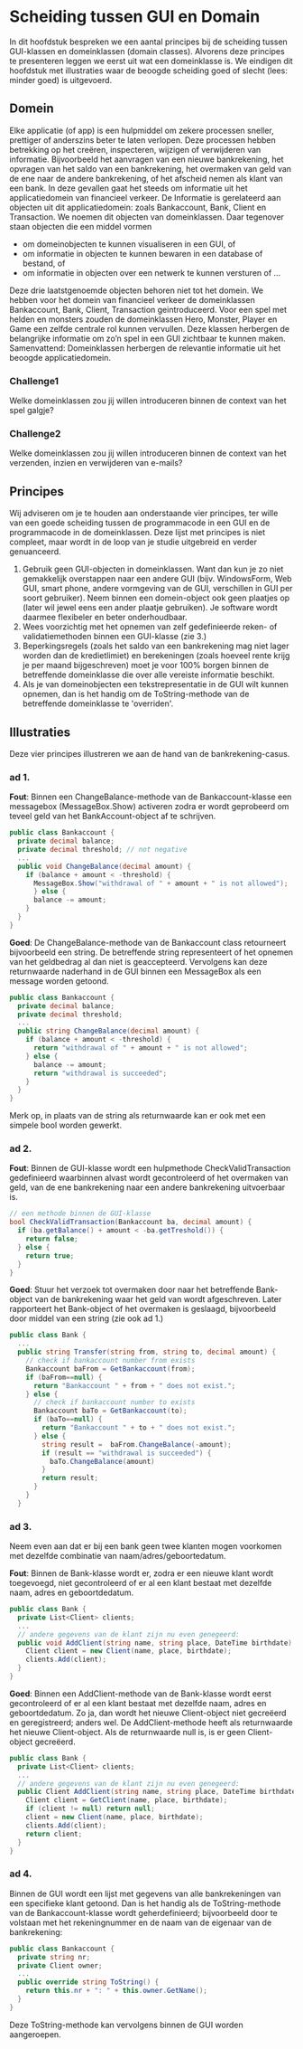 # Scheiding tussen GUI en Domain

In dit hoofdstuk bespreken we een aantal principes bij de scheiding
tussen GUI-klassen en domeinklassen (domain classes).
Alvorens deze principes te presenteren leggen we eerst uit wat een domeinklasse is.
We eindigen dit hoofdstuk met illustraties waar de beoogde scheiding
goed of slecht (lees: minder goed) is uitgevoerd.

## Domein
Elke applicatie (of app) is een hulpmiddel om zekere processen sneller,
prettiger of anderszins beter te laten verlopen.
Deze processen hebben betrekking op het creëren, inspecteren,
wijzigen of verwijderen van informatie.
Bijvoorbeeld het aanvragen van een nieuwe bankrekening, het opvragen van het saldo van een bankrekening, het overmaken van geld van de ene naar de andere bankrekening, of het afscheid nemen als klant van een bank. In deze gevallen gaat het steeds om informatie uit het applicatiedomein van financieel verkeer. De Informatie is gerelateerd aan objecten uit dit applicatiedomein: zoals Bankaccount, Bank, Client en Transaction. We noemen dit objecten van domeinklassen. Daar tegenover staan objecten die een middel vormen
+ om domeinobjecten te kunnen visualiseren in een GUI, of
+ om informatie in objecten te kunnen bewaren in een database of bestand, of
+ om informatie in objecten over een netwerk te kunnen versturen of …

Deze drie laatstgenoemde objecten behoren niet tot het domein.
We hebben voor het domein van financieel verkeer de domeinklassen
Bankaccount, Bank, Client, Transaction geintroduceerd.
Voor een spel met helden en monsters zouden de
domeinklassen Hero, Monster, Player en Game een zelfde centrale rol kunnen vervullen.
Deze klassen herbergen de belangrijke informatie om zo’n spel in een GUI
zichtbaar te kunnen maken.
Samenvattend: Domeinklassen herbergen de relevantie informatie uit het beoogde applicatiedomein.

### Challenge1
Welke domeinklassen zou jij willen introduceren binnen de context van het spel galgje?

### Challenge2
Welke domeinklassen zou jij willen introduceren binnen de context van het verzenden, inzien en verwijderen van e-mails?

## Principes
Wij adviseren om je te houden aan onderstaande vier principes, ter wille van een goede scheiding tussen de programmacode in een GUI en de programmacode in de domeinklassen. Deze lijst met principes is niet compleet, maar wordt in de loop van je studie uitgebreid en verder genuanceerd.
1. Gebruik geen GUI-objecten in domeinklassen. Want dan kun je zo niet gemakkelijk overstappen naar een andere GUI (bijv. WindowsForm, Web GUI, smart phone, andere vormgeving van de GUI, verschillen in GUI per soort gebruiker). Neem binnen een domein-object ook geen plaatjes op (later wil jewel eens een ander plaatje gebruiken).  Je software wordt daarmee flexibeler en beter onderhoudbaar.
2. Wees voorzichtig met het opnemen van zelf gedefinieerde reken- of validatiemethoden binnen een GUI-klasse (zie 3.)
3. Beperkingsregels (zoals het saldo van een bankrekening mag niet lager worden dan de kredietlimiet) en berekeningen (zoals hoeveel rente krijg je per maand bijgeschreven) moet je voor 100% borgen binnen de betreffende domeinklasse die over alle vereiste informatie beschikt.
4. Als je van domeinobjecten een tekstrepresentatie in de GUI wilt kunnen opnemen, dan is het handig om de ToString-methode van de betreffende domeinklasse te 'overriden'.

## Illustraties
Deze vier principes illustreren we aan de hand van de bankrekening-casus.

### ad 1.
**Fout**: Binnen een ChangeBalance-methode van de Bankaccount-klasse een messagebox (MessageBox.Show)
activeren zodra er wordt geprobeerd om teveel geld van het BankAccount-object af te schrijven.

```cs
public class Bankaccount {
  private decimal balance;
  private decimal threshold; // not negative
  ...
  public void ChangeBalance(decimal amount) {
    if (balance + amount < -threshold) {
      MessageBox.Show("withdrawal of " + amount + " is not allowed");
      } else {
      balance -= amount;
    }
  }
}
```


**Goed**: De ChangeBalance-methode van de Bankaccount class retourneert  bijvoorbeeld een string. De betreffende string representeert of het opnemen van het geldbedrag al dan niet is geaccepteerd. Vervolgens kan deze returnwaarde naderhand in de GUI binnen een MessageBox als een message worden getoond.

```cs
public class Bankaccount {
  private decimal balance;
  private decimal threshold;
  ...
  public string ChangeBalance(decimal amount) {
    if (balance + amount < -threshold) {
      return "withdrawal of " + amount + " is not allowed";
    } else {
      balance -= amount;
      return "withdrawal is succeeded";
    }
  }
}
```

Merk op, in plaats van de string als returnwaarde kan er ook met een simpele bool worden gewerkt.

### ad 2.
**Fout**: Binnen de GUI-klasse wordt een hulpmethode CheckValidTransaction gedefinieerd waarbinnen alvast wordt gecontroleerd of het overmaken van geld, van de ene bankrekening naar een andere bankrekening uitvoerbaar is.

```cs
// een methode binnen de GUI-klasse
bool CheckValidTransaction(Bankaccount ba, decimal amount) {
  if (ba.getBalance() + amount < -ba.getTreshold()) {
    return false;
  } else {
    return true;
  }
}
```

**Goed**: Stuur het verzoek tot overmaken door naar het betreffende Bank-object van de bankrekening waar het geld van wordt afgeschreven. Later rapporteert het Bank-object of het overmaken is geslaagd, bijvoorbeeld door middel van een string (zie ook ad 1.)

```cs
public class Bank {
  ...
  public string Transfer(string from, string to, decimal amount) {
    // check if bankaccount number from exists
    Bankaccount baFrom = GetBankaccount(from);
    if (baFrom==null) {
      return "Bankaccount " + from + " does not exist.";
    } else {
      // check if bankaccount number to exists
      Bankaccount baTo = GetBankaccount(to);
      if (baTo==null) {
        return "Bankaccount " + to + " does not exist.";
      } else {
        string result =  baFrom.ChangeBalance(-amount);
        if (result == "withdrawal is succeeded") {
          baTo.ChangeBalance(amount)
        }
        return result;
      }
    }
  }
```


### ad 3.
Neem even aan dat er bij een bank geen twee klanten mogen voorkomen met dezelfde combinatie van naam/adres/geboortedatum.

**Fout**: Binnen de Bank-klasse wordt er, zodra er een nieuwe klant wordt toegevoegd, niet gecontroleerd of er al een klant bestaat met dezelfde naam, adres en geboortdedatum.

```cs
public class Bank {
  private List<Client> clients;
  ...
  // andere gegevens van de klant zijn nu even genegeerd:
  public void AddClient(string name, string place, DateTime birthdate) {
    Client client = new Client(name, place, birthdate);
    clients.Add(client);
  }
}
```


**Goed**: Binnen een AddClient-methode van de Bank-klasse wordt eerst gecontroleerd of er al een klant bestaat met dezelfde naam, adres en geboortdedatum. Zo ja, dan wordt het nieuwe Client-object niet gecreëerd en geregistreerd; anders wel. De AddClient-methode heeft als returnwaarde het nieuwe Client-object. Als de returnwaarde null is, is er geen Client-object gecreëerd.

```cs
public class Bank {
  private List<Client> clients;
  ...
  // andere gegevens van de klant zijn nu even genegeerd:
  public Client AddClient(string name, string place, DateTime birthdate) {
    Client client = GetClient(name, place, birthdate);
    if (client != null) return null;
    client = new Client(name, place, birthdate);
    clients.Add(client);
    return client;
  }
}
```


### ad 4. 

Binnen de GUI wordt een lijst met gegevens van alle bankrekeningen van een specifieke klant getoond. Dan is het handig als de  ToString-methode van de Bankaccount-klasse wordt geherdefinieerd; bijvoorbeeld door te volstaan met het rekeningnummer en de naam van de eigenaar van de bankrekening:

```cs
public class Bankaccount {
  private string nr;
  private Client owner;
  ...
  public override string ToString() {
    return this.nr + ": " + this.owner.GetName();
  }
}
```

Deze ToString-methode kan vervolgens binnen de GUI worden aangeroepen.

